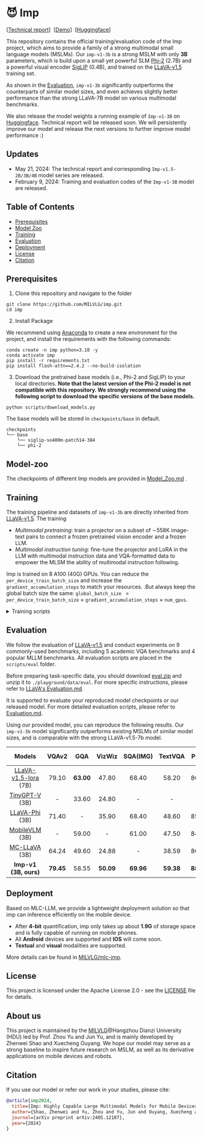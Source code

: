 # 😈 Imp

[[Technical report](https://arxiv.org/abs/2405.12107)\]&nbsp;&nbsp;[[Demo](https://xmbot.net/imp/)\]&nbsp;&nbsp;[[Huggingface](https://huggingface.co/MILVLG/imp-v1-3b/)\]


This repository contains the official training/evaluation code of the Imp project, which aims to provide a family of a strong multimodal small language models (MSLMs). Our `imp-v1-3b` is a strong MSLM with only **3B** parameters, which is build upon a small yet powerful SLM [Phi-2](https://huggingface.co/microsoft/phi-2) (2.7B) and a powerful visual encoder [SigLIP](https://huggingface.co/google/siglip-so400m-patch14-384) (0.4B), and trained on the [LLaVA-v1.5](https://github.com/haotian-liu/LLaVA) training set.  

As shown in the [Evaluation](#evaluation), `imp-v1-3b` significantly outperforms the counterparts of similar model sizes, and even achieves slightly better performance than the strong LLaVA-7B model on various multimodal benchmarks. 

We also release the model weights a running example of `Imp-v1-3B` on [Huggingface](https://huggingface.co/MILVLG/imp-v1-3b/). Technical report will be released soon. We will persistently improve our model and release the next versions to further improve model performance :)

## Updates
- May 21, 2024: The technical report and corresponding `Imp-v1.5-2B/3B/4B` model series are released.
- February 9, 2024: Training and evaluation codes of the `Imp-v1-3B` model are released.

## Table of Contents

- [Prerequisites](#prerequisites)
- [Model Zoo](#model-zoo)
- [Training](#training)
- [Evaluation](#evaluation)
- [Deployment](#deployment)
- [License](#license)
- [Citation](#citation)

## Prerequisites

1. Clone this repository and navigate to the folder 
``` shell
git clone https://github.com/MILVLG/imp.git
cd imp
```
2. Install Package

We recommend using [Anaconda](https://www.anaconda.com/) to create a new environment for the project, and install the requirements with the following commands:
``` shell
conda create -n imp python=3.10 -y
conda activate imp
pip install -r requirements.txt
pip install flash-attn==2.4.2 --no-build-isolation
```

3. Download the pretrained base models (i.e., Phi-2 and SigLIP) to your local directories. **Note that the latest version of the Phi-2 model is not compatible with this repository. We strongly recommend using the following script to download the specific versions of the base models.** 
``` shell
python scripts/download_models.py
```
The base models will be stored in `checkpoints/base` in default.
```
checkpoints
└── base
    └── siglip-so400m-patch14-384
    └── phi-2
```
## Model-zoo
The checkpoints of different Imp models are provided in [Model_Zoo.md](./docs/Model_Zoo.md) .

## Training
The training pipeline and datasets of `imp-v1-3b` are directly inherited from [LLaVA-v1.5](https://github.com/haotian-liu/LLaVA). The training  
- *Multimodal pretraining*: train a projector on a subset of ∼558K image-text pairs to connect a frozen pretrained vision encoder and a frozen LLM.
- *Multimodal instruction tuning*: fine-tune the projector and LoRA in the LLM with multimodal instruction data and VQA-formatted data to empower the MLSM the ability of multimodal instruction following.

Imp is trained on 8 A100 (40G) GPUs. You can reduce the `per_device_train_batch_size` and increase the `gradient_accumulation_steps` to match your resources. .But always keep the global batch size the same: `global_batch_size ` = `per_device_train_batch_size` $`\times`$ `gradient_accumulation_steps` $`\times`$ `num_gpus`.

<details>
<summary>Training scripts </summary>

### Stage-1: Multimodal pretraining

Please download the caption annotations `blip_laion_cc_sbu_558k.json` and images from [here](https://huggingface.co/datasets/liuhaotian/LLaVA-Pretrain). Move the downloaded files to the `./datasets` folder, with image folder unzipped and renamed to `pretrain_images`. Then run the following command to start the training process:

``` shell
bash scripts/pretrain.sh
```

After that, a checkpoint file will be stored in `./checkpoints/imp-v1-3b-stage1`.

### Stage-2: Multimodal instruction tuning

Please download the annotation file of the mixed instruction tuning data [llava_v1_5_mix665k.json](https://huggingface.co/datasets/liuhaotian/LLaVA-Instruct-150K/blob/main/llava_v1_5_mix665k.json), and download the images from constituting datasets:

- COCO: [train2017](http://images.cocodataset.org/zips/train2017.zip)
- GQA: [images](https://downloads.cs.stanford.edu/nlp/data/gqa/images.zip)
- OCR-VQA: [download script](https://drive.google.com/drive/folders/1_GYPY5UkUy7HIcR0zq3ZCFgeZN7BAfm_?usp=sharing), **save all files as `.jpg`**
- TextVQA: [train_val_images](https://dl.fbaipublicfiles.com/textvqa/images/train_val_images.zip)
- VisualGenome: [part1](https://cs.stanford.edu/people/rak248/VG_100K_2/images.zip), [part2](https://cs.stanford.edu/people/rak248/VG_100K_2/images2.zip)

After downloading all of them, organize the data as follows:

```
datasets
├── llava_v1_5_mix665k.json
└── finetune_images
    ├── coco
    │   └── train2017
    ├── gqa
    │   └── images
    ├── ocr_vqa
    │   └── images
    ├── textvqa
    │   └── train_images
    └── vg
        ├── VG_100K
        └── VG_100K_2
```

Then, you can start the training process by the following script. If you use your custom dataset, you can refer to `llava_v1_5_mix665k.json` to format your data.

``` shell
bash scripts/finetune_lora.sh
# bash scripts/finetune.sh # fully finetuning is not recommended
```
You will get a trained model `imp-v1-3b-stage2-lora` (a LoRA diff if you use `finetune_lora.sh`) under `./checkpoints/` when the training is done.

### Submodel merging
After the above model training, the model checkpoint consists of multiple sub-models. You can use the following script to merge the stage2 sub-models into a single one for release. Our evaluation script supports both the sub-models and merged model checkpoints. **However, if you want to fine-tune the model on your own custom dataset, only the merged model is supported.** 

``` shell
bash scripts/merge.sh
```
After that, a checkpoint file will be stored in `./checkpoints/imp-v1-3b`.

### Finetuning on custom datasets
You also can finetune Imp using your own custom dataset use `finetune_lora_custom.sh`. The custom dataset should be in the LLaVA-1.5 format.    

``` shell
bash scripts/finetune_lora_custom.sh
```
</details>



## Evaluation
We follow the evaluation of [LLaVA-v1.5](https://github.com/haotian-liu/LLaVA/tree/main) and conduct experiments on 9 commonly-used benchmarks, including 5 academic VQA benchmarks and 4 popular MLLM benchmarks. All evaluation scripts are placed in the `scripts/eval` folder. 

Before preparing task-specific data, you should download [eval.zip](https://drive.google.com/file/d/1atZSBBrAX54yYpxtVVW33zFvcnaHeFPy/view?usp=sharing) and unzip it to `./playground/data/eval`. For more specific instructions, please refer to [LLaVA's Evaluation.md](https://github.com/haotian-liu/LLaVA/blob/main/docs/Evaluation.md). 

It is supported to evaluate your reproduced model checkpoints or our released model. For more detailed evaluation scripts, please refer to [Evaluation.md](./docs/Evaluation.md).

Using our provided model, you can reproduce the following results. Our `imp-v1-3b` model significantly outperforms existing MSLMs of similar model sizes, and is comparable with the strong LLaVA-v1.5-7b model. 

| Models | VQAv2 | GQA |VizWiz  | SQA(IMG) | TextVQA | POPE |  MME(P) | MMB  |MM-Vet|
|:--------:|:----:|:----:|:-------------:|:--------:|:-----:|:----:|:-------:|:-------:|:-------:|
| [LLaVA-v1.5-lora](https://github.com/haotian-liu/LLaVA) (7B) |79.10 | **63.00** |47.80 |  68.40 |58.20| 86.40 | **1476.9** | 66.10  |30.2|
| [TinyGPT-V](https://github.com/DLYuanGod/TinyGPT-V) (3B) | - | 33.60  | 24.80  |    -   |    -  | -| - | -  |-|
| [LLaVA-Phi](https://github.com/zhuyiche/llava-phi) (3B) | 71.40  | - | 35.90 |    68.40   |    48.60  | 85.00 | 1335.1 | 59.80 |28.9|
| [MobileVLM](https://github.com/Meituan-AutoML/MobileVLM) (3B) | - | 59.00  | - |    61.00   |    47.50   | 84.90 | 1288.9 | 59.60  |-|
| [MC-LLaVA](https://huggingface.co/visheratin/MC-LLaVA-3b) (3B) | 64.24 | 49.60  | 24.88 |    -   |    38.59   | 80.59 | - | -  |-|
| **Imp-v1 (3B, ours)** | **79.45**  | 58.55 | **50.09** |**69.96**| **59.38** | **88.02**| 1434.0 | **66.49**  |**33.1**|

## Deployment
Based on MLC-LLM, we provide a lightweight deployment solution so that imp can inference efficiently on the mobile device.

  - After **4-bit** quantification, imp only takes up about **1.9G** of storage space and is fully capable of running on mobile phones.
  - All **Android** devices are supported and **IOS** will come soon.
  - **Textual** and **visual** modalities are supported.

  More details can be found in [MILVLG/mlc-imp](https://github.com/MILVLG/mlc-imp).

## License
This project is licensed under the Apache License 2.0 - see the [LICENSE](https://www.apache.org/licenses/LICENSE-2.0) file for details.

## About us
This project is maintained by the [MILVLG](https://github.com/MILVLG)@Hangzhou Dianzi University (HDU) led by Prof. Zhou Yu and Jun Yu, and is mainly developed by Zhenwei Shao and Xuecheng Ouyang. We hope our model may serve as a strong baseline to inspire future research on MSLM, as well as its derivative applications on mobile devices and robots. 

## Citation

If you use our model or refer our work in your studies, please cite:

```bibtex
@article{imp2024,
  title={Imp: Highly Capable Large Multimodal Models for Mobile Devices},
  author={Shao, Zhenwei and Yu, Zhou and Yu, Jun and Ouyang, Xuecheng and Lihao, Zheng and Zhenbiao, Gai and Mingyang, Wang and Jiajun, Ding},
  journal={arXiv preprint arXiv:2405.12107},
  year={2024}
}
```
